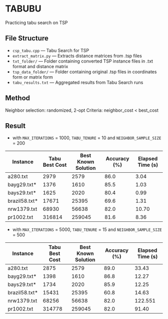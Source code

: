 # TABUBU

Practicing tabu search on TSP

## File Structure

- `csp_tabu.cpp` — Tabu Search for TSP
- `extract_matrix.py` — Extracts distance matrices from .tsp files
- `txt_folder/` — Folder containing converted TSP instance files in .txt format and distance matrix
- `tsp_data_folder/` — Folder containing original .tsp files in coordinates form or matrix form
- `tabu_results.txt` — Aggregated results from Tabu Search runs

## Method
Neighbor selection: randomized, 2-opt
Criteria: neighbor_cost < best_cost

## Result

- with `MAX_ITERATIONS` = 1000, `TABU_TENURE` = 10 and `NEIGHBOR_SAMPLE_SIZE` = 200

| Instance      | Tabu Best Cost | Best Known Solution | Accuracy (%) | Elapsed Time (s) |
|---------------|----------------|---------------------|--------------|------------------|
 a280.txt       | 2979           | 2579                | 86.0         | 3.04             |
| bayg29.txt*   | 1376           | 1610                | 85.5         | 1.03             |
| bays29.txt*   | 1625           | 2020                | 80.4         | 0.99             |
| brazil58.txt* | 17671          | 25395               | 69.6         | 1.31             |
| nrw1379.txt   | 68930          | 56638               | 82.0         | 10.70            |
| pr1002.txt    | 316814         | 259045              | 81.6         | 8.36             |

 - with `MAX_ITERATIONS` = 5000, `TABU_TENURE` = 15 and `NEIGHBOR_SAMPLE_SIZE` = 500

| Instance      | Tabu Best Cost | Best Known Solution | Accuracy (%) | Elapsed Time (s) |
|---------------|----------------|---------------------|--------------|------------------|
| a280.txt      | 2875           | 2579                | 89.0         | 33.43            |
| bayg29.txt*   | 1398           | 1610                | 86.8         | 12.27            |
| bays29.txt*   | 1734           | 2020                | 85.9         | 12.25            |
| brazil58.txt* | 15431          | 25395               | 60.8         | 14.63            |
| nrw1379.txt   | 68256          | 56638               | 82.0         | 122.551          |
| pr1002.txt    | 314778         | 259045              | 82.0         | 91.40            |